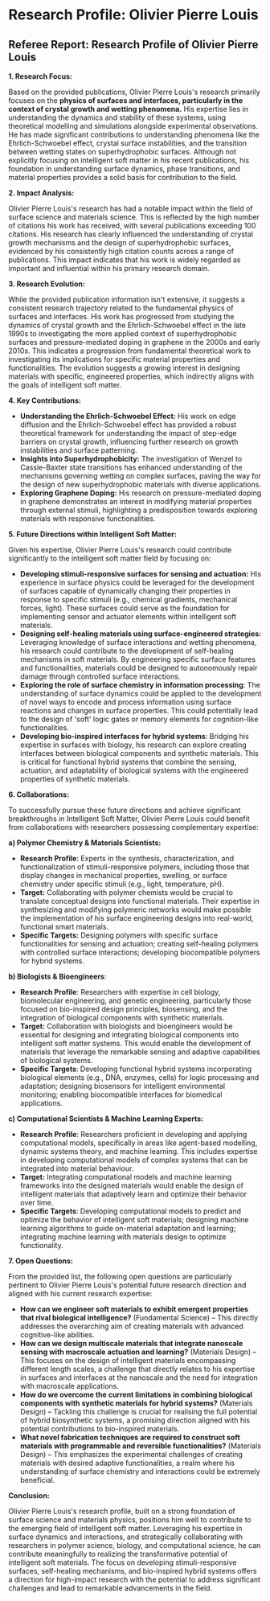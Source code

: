 # Research Profile: Olivier Pierre Louis

## Referee Report: Research Profile of Olivier Pierre Louis 

**1. Research Focus:**

Based on the provided publications, Olivier Pierre Louis's research primarily focuses on the **physics of surfaces and interfaces, particularly in the context of crystal growth and wetting phenomena.** His expertise lies in understanding the dynamics and stability of these systems, using theoretical modelling and simulations alongside experimental observations.  He has made significant contributions to understanding phenomena like the Ehrlich-Schwoebel effect, crystal surface instabilities, and the transition between wetting states on superhydrophobic surfaces. Although not explicitly focusing on intelligent soft matter in his recent publications, his foundation in understanding surface dynamics, phase transitions, and material properties provides a solid basis for contribution to the field.

**2. Impact Analysis:**

Olivier Pierre Louis's research has had a notable impact within the field of surface science and materials science. This is reflected by the high number of citations his work has received, with several publications exceeding 100 citations.  His research has clearly influenced the understanding of crystal growth mechanisms and the design of superhydrophobic surfaces, evidenced by his consistently high citation counts across a range of publications. This impact indicates that his work is widely regarded as important and influential within his primary research domain.

**3. Research Evolution:**

While the provided publication information isn't extensive, it suggests a consistent research trajectory related to the fundamental physics of surfaces and interfaces.  His work has progressed from studying the dynamics of crystal growth and the Ehrlich-Schwoebel effect in the late 1990s to investigating the more applied context of superhydrophobic surfaces and pressure-mediated doping in graphene in the 2000s and early 2010s. This indicates a progression from fundamental theoretical work to investigating its implications for specific material properties and functionalities. The evolution suggests a growing interest in designing materials with specific, engineered properties, which indirectly aligns with the goals of intelligent soft matter. 

**4. Key Contributions:**

* **Understanding the Ehrlich-Schwoebel Effect:** His work on edge diffusion and the Ehrlich-Schwoebel effect has provided a robust theoretical framework for understanding the impact of step-edge barriers on crystal growth, influencing further research on growth instabilities and surface patterning.
* **Insights into Superhydrophobicity:** The investigation of Wenzel to Cassie-Baxter state transitions has enhanced understanding of the mechanisms governing wetting on complex surfaces, paving the way for the design of new superhydrophobic materials with diverse applications.
* **Exploring Graphene Doping:**  His research on pressure-mediated doping in graphene demonstrates an interest in modifying material properties through external stimuli, highlighting a predisposition towards exploring materials with responsive functionalities.

**5. Future Directions within Intelligent Soft Matter:**

Given his expertise,  Olivier Pierre Louis's research could contribute significantly to the intelligent soft matter field by focusing on:

* **Developing stimuli-responsive surfaces for sensing and actuation:** His experience in surface physics could be leveraged for the development of surfaces capable of dynamically changing their properties in response to specific stimuli (e.g., chemical gradients, mechanical forces, light). These surfaces could serve as the foundation for implementing sensor and actuator elements within intelligent soft materials. 
* **Designing self-healing materials using surface-engineered strategies:** Leveraging knowledge of surface interactions and wetting phenomena, his research could contribute to the development of self-healing mechanisms in soft materials. By engineering specific surface features and functionalities, materials could be designed to autonomously repair damage through controlled surface interactions.
* **Exploring the role of surface chemistry in information processing**:  The understanding of surface dynamics could be applied to the development of novel ways to encode and process information using surface reactions and changes in surface properties. This could potentially lead to the design of 'soft' logic gates or memory elements for cognition-like functionalities.
* **Developing bio-inspired interfaces for hybrid systems**: Bridging his expertise in surfaces with biology, his research can explore creating interfaces between biological components and synthetic materials. This is critical for functional hybrid systems that combine the sensing, actuation, and adaptability of biological systems with the engineered properties of synthetic materials.

**6. Collaborations:**

To successfully pursue these future directions and achieve significant breakthroughs in Intelligent Soft Matter, Olivier Pierre Louis could benefit from collaborations with researchers possessing complementary expertise:

**a)  Polymer Chemistry & Materials Scientists:**

* **Research Profile**: Experts in the synthesis, characterization, and functionalization of stimuli-responsive polymers, including those that display changes in mechanical properties, swelling, or surface chemistry under specific stimuli (e.g., light, temperature, pH). 
* **Target:**  Collaborating with polymer chemists would be crucial to translate conceptual designs into functional materials. Their expertise in synthesizing and modifying polymeric networks would make possible the implementation of his surface engineering designs into real-world, functional smart materials.
* **Specific Targets:** Designing polymers with specific surface functionalities for sensing and actuation; creating self-healing polymers with controlled surface interactions; developing biocompatible polymers for hybrid systems.

**b) Biologists & Bioengineers**:

* **Research Profile**: Researchers with expertise in cell biology, biomolecular engineering, and genetic engineering, particularly those focused on bio-inspired design principles, biosensing, and the integration of biological components with synthetic materials.
* **Target:** Collaboration with biologists and bioengineers would be essential for designing and integrating biological components into intelligent soft matter systems. This would enable the development of materials that leverage the remarkable sensing and adaptive capabilities of biological systems.
* **Specific Targets**: Developing functional hybrid systems incorporating biological elements (e.g., DNA, enzymes, cells) for logic processing and adaptation; designing biosensors for intelligent environmental monitoring; enabling biocompatible interfaces for biomedical applications.

**c) Computational Scientists & Machine Learning Experts:**

* **Research Profile**: Researchers proficient in developing and applying computational models, specifically in areas like agent-based modelling, dynamic systems theory, and machine learning. This includes expertise in developing computational models of complex systems  that can be integrated into material behaviour.
* **Target:** Integrating computational models and machine learning frameworks into the designed materials would enable the design of intelligent materials that adaptively learn and optimize their behavior over time. 
* **Specific Targets**: Developing computational models to predict and optimize the behavior of intelligent soft materials; designing machine learning algorithms to guide on-material adaptation and learning; integrating machine learning with materials design to optimize functionality.

**7. Open Questions:**

From the provided list, the following open questions are particularly pertinent to Olivier Pierre Louis's potential future research direction and aligned with his current research expertise: 

* **How can we engineer soft materials to exhibit emergent properties that rival biological intelligence?** (Fundamental Science) – This directly addresses the overarching aim of creating materials with advanced cognitive-like abilities.
* **How can we design multiscale materials that integrate nanoscale sensing with macroscale actuation and learning?** (Materials Design) – This focuses on the design of intelligent materials encompassing different length scales, a challenge that directly relates to his expertise in surfaces and interfaces at the nanoscale and the need for integration with macroscale applications.
* **How do we overcome the current limitations in combining biological components with synthetic materials for hybrid systems?** (Materials Design) – Tackling this challenge is crucial for realising the full potential of hybrid biosynthetic systems, a promising direction aligned with his potential contributions to bio-inspired materials.
* **What novel fabrication techniques are required to construct soft materials with programmable and reversible functionalities?** (Materials Design) – This emphasizes the experimental challenges of creating materials with desired adaptive functionalities, a realm where his understanding of surface chemistry and interactions could be extremely beneficial. 


**Conclusion:**

Olivier Pierre Louis's research profile, built on a strong foundation of surface science and materials physics, positions him well to contribute to the emerging field of intelligent soft matter. Leveraging his expertise in surface dynamics and interactions, and strategically collaborating with researchers in polymer science, biology, and computational science, he can contribute meaningfully to realizing the transformative potential of intelligent soft materials. The focus on developing stimuli-responsive surfaces, self-healing mechanisms, and bio-inspired hybrid systems offers a direction for high-impact research with the potential to address significant challenges and lead to remarkable advancements in the field. 
